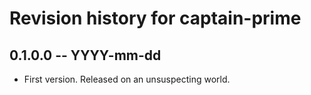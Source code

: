 # Revision history for captain-prime

## 0.1.0.0 -- YYYY-mm-dd

* First version. Released on an unsuspecting world.
